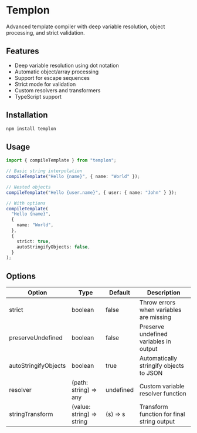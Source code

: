 # Templon

Advanced template compiler with deep variable resolution, object processing, and strict validation.

## Features

- Deep variable resolution using dot notation
- Automatic object/array processing
- Support for escape sequences
- Strict mode for validation
- Custom resolvers and transformers
- TypeScript support

## Installation

```bash
npm install templon
```

## Usage

```typescript
import { compileTemplate } from "templon";

// Basic string interpolation
compileTemplate("Hello {name}", { name: "World" });

// Nested objects
compileTemplate("Hello {user.name}", { user: { name: "John" } });

// With options
compileTemplate(
  "Hello {name}",
  {
    name: "World",
  },
  {
    strict: true,
    autoStringifyObjects: false,
  }
);
```

## Options

| Option               | Type                      | Default   | Description                                |
| -------------------- | ------------------------- | --------- | ------------------------------------------ |
| strict               | boolean                   | false     | Throw errors when variables are missing    |
| preserveUndefined    | boolean                   | false     | Preserve undefined variables in output     |
| autoStringifyObjects | boolean                   | true      | Automatically stringify objects to JSON    |
| resolver             | (path: string) => any     | undefined | Custom variable resolver function          |
| stringTransform      | (value: string) => string | (s) => s  | Transform function for final string output |
